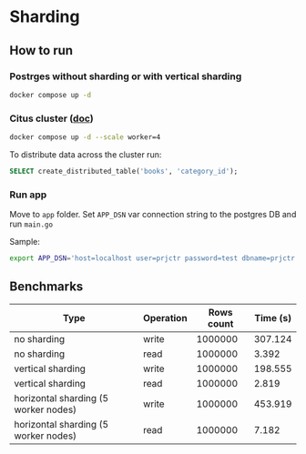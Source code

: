 # Sharding

## How to run

### Postrges without sharding or with vertical sharding
```bash
docker compose up -d
```

### Citus cluster ([doc](https://github.com/citusdata/docker/blob/master/README.md#docker-compose))
```bash
docker compose up -d --scale worker=4
```

To distribute data across the cluster run:
```SQL
SELECT create_distributed_table('books', 'category_id');
```

### Run app
Move to `app` folder. Set `APP_DSN` var connection string to the postgres DB and run `main.go`

Sample:
```bash
export APP_DSN='host=localhost user=prjctr password=test dbname=prjctr port=5433 sslmode=disable' && go run main.go
```

## Benchmarks
|Type|Operation|Rows count|Time (s)|
|---|---|---|----|
|no sharding|write|1000000|307.124|
|no sharding|read|1000000|3.392|
|vertical sharding|write|1000000|198.555|
|vertical sharding|read|1000000|2.819|
|horizontal sharding (5 worker nodes)|write|1000000|453.919|
|horizontal sharding (5 worker nodes)|read|1000000|7.182|
